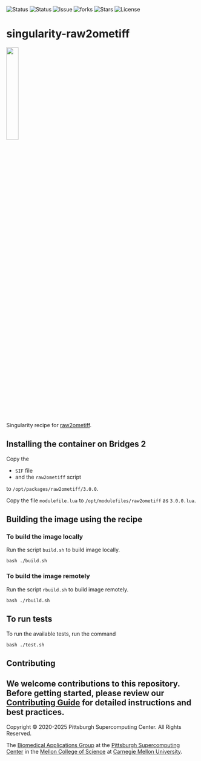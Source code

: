 ![Status](https://github.com/pscedu/singularity-raw2ometiff/actions/workflows/main.yml/badge.svg)
![Status](https://github.com/pscedu/singularity-raw2ometiff/actions/workflows/pretty.yml/badge.svg)
![Issue](https://img.shields.io/github/issues/pscedu/singularity-raw2ometiff)
![forks](https://img.shields.io/github/forks/pscedu/singularity-raw2ometiff)
![Stars](https://img.shields.io/github/stars/pscedu/singularity-raw2ometiff)
![License](https://img.shields.io/github/license/pscedu/singularity-raw2ometiff)

# singularity-raw2ometiff
<img src="https://www.glencoesoftware.com/img/logo.svg" width="25%" />

Singularity recipe for [raw2ometiff](https://github.com/glencoesoftware/raw2ometiff).

## Installing the container on Bridges 2
Copy the

* `SIF` file
* and the `raw2ometiff` script

to `/opt/packages/raw2ometiff/3.0.0`.

Copy the file `modulefile.lua` to `/opt/modulefiles/raw2ometiff` as `3.0.0.lua`.

## Building the image using the recipe
### To build the image locally
Run the script `build.sh` to build image locally.

```
bash ./build.sh
```

### To build the image remotely
Run the script `rbuild.sh` to build image remotely.

```
bash ./rbuild.sh
```

## To run tests
To run the available tests, run the command

```
bash ./test.sh
```
## Contributing
We welcome contributions to this repository. Before getting started, please review our [Contributing Guide](https://raw.githubusercontent.com/pscedu/singularity-report/refs/heads/main/CONTRIBUTING.md) for detailed instructions and best practices.
---
Copyright © 2020-2025 Pittsburgh Supercomputing Center. All Rights Reserved.

The [Biomedical Applications Group](https://www.psc.edu/biomedical-applications/) at the [Pittsburgh Supercomputing Center](http://www.psc.edu) in the [Mellon College of Science](https://www.cmu.edu/mcs/) at [Carnegie Mellon University](http://www.cmu.edu).
